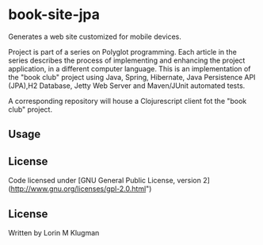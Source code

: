# book-site-jpa

Generates a web site customized for mobile devices.

Project is part of a series on Polyglot programming. Each article in the series describes
the process of implementing and enhancing the project application, in a different computer
language. This is an implementation of the "book club" project using Java, Spring, Hibernate, 
Java Persistence API (JPA),H2 Database, Jetty Web Server and Maven/JUnit automated tests.

A corresponding repository will house a Clojurescript client fot the "book club" project.

## Usage

## License
Code licensed under [GNU General Public License, version 2] (http://www.gnu.org/licenses/gpl-2.0.html")

## License
Written by Lorin M Klugman
